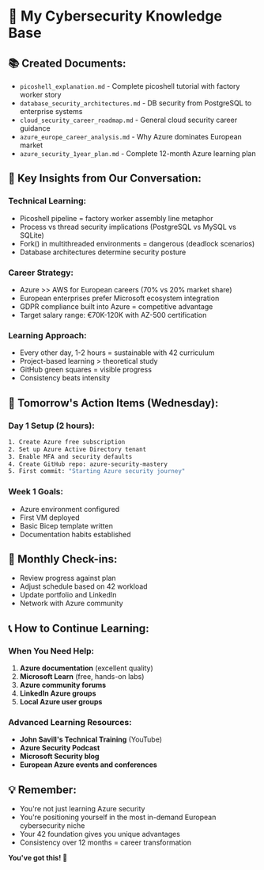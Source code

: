 # 🧠 My Cybersecurity Knowledge Base

## 📚 **Created Documents**:
- `picoshell_explanation.md` - Complete picoshell tutorial with factory worker story
- `database_security_architectures.md` - DB security from PostgreSQL to enterprise systems
- `cloud_security_career_roadmap.md` - General cloud security career guidance
- `azure_europe_career_analysis.md` - Why Azure dominates European market
- `azure_security_1year_plan.md` - Complete 12-month Azure learning plan

## 🎯 **Key Insights from Our Conversation**:

### **Technical Learning**:
- Picoshell pipeline = factory worker assembly line metaphor
- Process vs thread security implications (PostgreSQL vs MySQL vs SQLite)
- Fork() in multithreaded environments = dangerous (deadlock scenarios)
- Database architectures determine security posture

### **Career Strategy**:
- Azure >> AWS for European careers (70% vs 20% market share)
- European enterprises prefer Microsoft ecosystem integration
- GDPR compliance built into Azure = competitive advantage
- Target salary range: €70K-120K with AZ-500 certification

### **Learning Approach**:
- Every other day, 1-2 hours = sustainable with 42 curriculum
- Project-based learning > theoretical study
- GitHub green squares = visible progress
- Consistency beats intensity

## 🚀 **Tomorrow's Action Items (Wednesday)**:

### **Day 1 Setup (2 hours)**:
```bash
1. Create Azure free subscription
2. Set up Azure Active Directory tenant  
3. Enable MFA and security defaults
4. Create GitHub repo: azure-security-mastery
5. First commit: "Starting Azure security journey"
```

### **Week 1 Goals**:
- Azure environment configured
- First VM deployed
- Basic Bicep template written
- Documentation habits established

## 🎯 **Monthly Check-ins**:
- Review progress against plan
- Adjust schedule based on 42 workload
- Update portfolio and LinkedIn
- Network with Azure community

## 📞 **How to Continue Learning**:

### **When You Need Help**:
1. **Azure documentation** (excellent quality)
2. **Microsoft Learn** (free, hands-on labs)  
3. **Azure community forums**
4. **LinkedIn Azure groups**
5. **Local Azure user groups**

### **Advanced Learning Resources**:
- **John Savill's Technical Training** (YouTube)
- **Azure Security Podcast**
- **Microsoft Security blog**
- **European Azure events and conferences**

## 💡 **Remember**:
- You're not just learning Azure security
- You're positioning yourself in the most in-demand European cybersecurity niche
- Your 42 foundation gives you unique advantages
- Consistency over 12 months = career transformation

**You've got this! 🚀**
